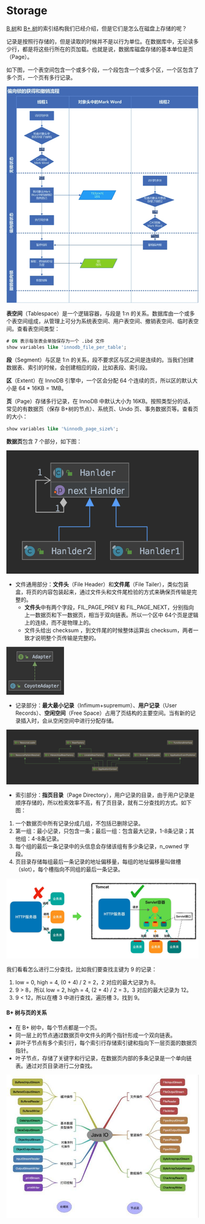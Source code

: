# Storage

[B 树](../../computer-science/algorithm/tree.md#b-shu)和 [B+ 树](../../computer-science/algorithm/tree.md#b-shu-1)的索引结构我们已经介绍，但是它们是怎么在磁盘上存储的呢？

记录是按照行存储的，但是读取的时候并不是以行为单位。在数据库中，无论读多少行，都是将这些行所在的页加载。也就是说，数据库磁盘存储的基本单位是页（Page）。

如下图，一个表空间包含一个或多个段，一个段包含一个或多个区，一个区包含了多个页，一个页有多行记录。

![](../../.gitbook/assets/image%20%28238%29.png)

**表空间**（Tablespace）是一个逻辑容器，与段是 1:n 的关系。数据库由一个或多个表空间组成，从管理上可分为系统表空间、用户表空间、撤销表空间、临时表空间。查看表空间类型：

```sql
# ON 表示每张表会单独保存为一个 .ibd 文件
show variables like 'innodb_file_per_table';
```

**段**（Segment）与区是 1:n 的关系，段不要求区与区之间是连续的。当我们创建数据表、索引的时候，会创建相应的段，比如表段、索引段。

**区**（Extent）在 InnoDB 引擎中，一个区会分配 64 个连续的页，所以区的默认大小是 64 \* 16KB = 1MB。

**页**（Page）存储多行记录，在 InnoDB 中默认大小为 16KB。按照类型分的话，常见的有数据页（保存 B+树的节点）、系统页、Undo 页、事务数据页等。查看页的大小：

```sql
show variables like '%innodb_page_size%';
```

**数据页**包含 7 个部分，如下图：

![](../../.gitbook/assets/image%20%2868%29.png)

* 文件通用部分：**文件头**（File Header）和**文件尾**（File Tailer），类似包装盒，将页的内容包装起来，通过文件头和文件尾检验的方式来确保页传输是完整的。
  * **文件头**中有两个字段，FIL\_PAGE\_PREV 和 FIL\_PAGE\_NEXT，分别指向上一数据页和下一数据页，相当于双向链表。所以一个区中 64个页是逻辑上的连续，而不是物理上的。
  * 文件头给出 checksum ，到文件尾的时候整体运算出 checksum，两者一致才说明整个页传输是完整的。

![](../../.gitbook/assets/image%20%2840%29.png)

* 记录部分：**最大最小记录**（Infimum+supremum）、**用户记录**（User Records）、**空闲空间**（Free Space）占用了页结构的主要空间。当有新的记录插入时，会从空闲空间中进行分配存储。

![](../../.gitbook/assets/image%20%2887%29.png)

* 索引部分：**指页目录**（Page Directory），用户记录的目录，由于用户记录是顺序存储的，所以检索效率不高，有了页目录，就有二分查找的方式。如下图：

1. 一个数据页中所有记录分成几组，不包括已删除记录。
2. 第一组：最小记录，只包含一条；最后一组：包含最大记录，1-8条记录；其他组：4-8条记录。
3. 每个组的最后一条记录中的头信息会存储该组有多少条记录，n\_owned 字段。
4. 页目录存储每组最后一条记录的地址偏移量，每组的地址偏移量叫做槽（slot），每个槽指向不同组的最后一条记录。

![](../../.gitbook/assets/image%20%2859%29.png)

我们看看怎么进行二分查找，比如我们要查找主键为 9 的记录：

1. low = 0, high = 4, \(0 + 4\) / 2 = 2，2 对应的最大记录为 8。
2. 9 &gt; 8，所以 low = 2, high = 4, \(2 + 4\) / 2 = 3，3 对应的最大记录为 12。
3. 9 &lt; 12，所以在槽 3 中进行查找，遍历槽 3，找到 9。

#### B+ 树与页的关系

* 在 B+ 树中，每个节点都是一个页。
* 同一层上的节点通过数据页中文件头的两个指针形成一个双向链表。
* 非叶子节点有多个索引行，每个索引行存储索引键和指向下一层页面的数据页指针。
* 叶子节点，存储了关键字和行记录，在数据页内部的多条记录是一个单向链表。通过对页目录进行二分查找。

![](../../.gitbook/assets/image%20%28168%29.png)

